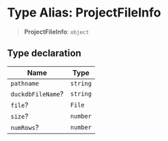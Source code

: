 # Type Alias: ProjectFileInfo

> **ProjectFileInfo**: `object`

## Type declaration

| Name | Type |
| ------ | ------ |
| <a id="pathname"></a> `pathname` | `string` |
| <a id="duckdbfilename"></a> `duckdbFileName`? | `string` |
| <a id="file"></a> `file`? | `File` |
| <a id="size"></a> `size`? | `number` |
| <a id="numrows"></a> `numRows`? | `number` |
